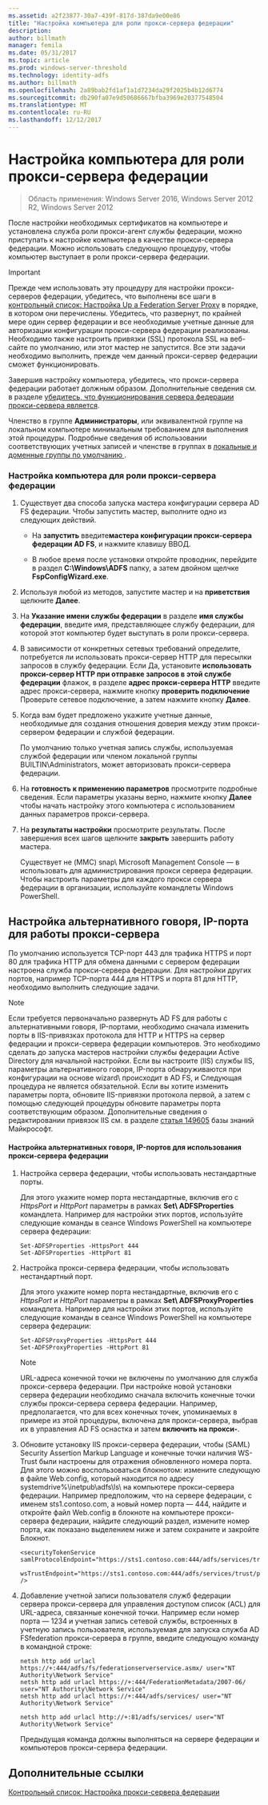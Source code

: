 ```yaml
---
ms.assetid: a2f23877-30a7-439f-817d-387da9e00e86
title: "Настройка компьютера для роли прокси-сервера федерации"
description: 
author: billmath
manager: femila
ms.date: 05/31/2017
ms.topic: article
ms.prod: windows-server-threshold
ms.technology: identity-adfs
ms.author: billmath
ms.openlocfilehash: 2a89bab2fd1af1a1d7234da29f2025b4b12d6774
ms.sourcegitcommit: db290fa07e9d50686667bfba3969e20377548504
ms.translationtype: MT
ms.contentlocale: ru-RU
ms.lasthandoff: 12/12/2017
---
```

# <a name="configure-a-computer-for-the-federation-server-proxy-role"></a>Настройка компьютера для роли прокси-сервера федерации

>Область применения: Windows Server 2016, Windows Server 2012 R2, Windows Server 2012

После настройки необходимых сертификатов на компьютере и установлена служба роли прокси-агент службы федерации, можно приступать к настройке компьютера в качестве прокси-сервера федерации. Можно использовать следующую процедуру, чтобы компьютер выступает в роли прокси-сервера федерации.  
  
> [!IMPORTANT]  
> Прежде чем использовать эту процедуру для настройки прокси-серверов федерации, убедитесь, что выполнены все шаги в [контрольный список: Настройка Up a Federation Server Proxy](Checklist--Setting-Up-a-Federation-Server-Proxy.md) в порядке, в котором они перечислены. Убедитесь, что развернут, по крайней мере один сервер федерации и все необходимые учетные данные для авторизации конфигурации прокси-сервера федерации реализованы. Необходимо также настроить привязки \(SSL\) протокола SSL на веб-сайте по умолчанию, или этот мастер не запустится. Все эти задачи необходимо выполнить, прежде чем данный прокси-сервер федерации сможет функционировать.  
  
Завершив настройку компьютера, убедитесь, что прокси-сервера федерации работает должным образом. Дополнительные сведения см. в разделе [убедитесь, что функционирования сервера федерации прокси-сервера является](Verify-That-a-Federation-Server-Proxy-Is-Operational.md).  
  
Членство в группе **Администраторы**, или эквивалентной группе на локальном компьютере минимальным требованием для выполнения этой процедуры.  Подробные сведения об использовании соответствующих учетных записей и членстве в группах в [локальные и доменные группы по умолчанию ](https://go.microsoft.com/fwlink/?LinkId=83477).   
  
### <a name="to-configure-a-computer-for-the-federation-server-proxy-role"></a>Настройка компьютера для роли прокси-сервера федерации  
  
1.  Существует два способа запуска мастера конфигурации сервера AD FS федерации. Чтобы запустить мастер, выполните одно из следующих действий.  
  
    -   На **запустить** введите**мастера конфигурации прокси-сервера федерации AD FS**, и нажмите клавишу ВВОД.  
  
    -   В любое время после установки откройте проводник, перейдите в раздел **C:\\Windows\\ADFS** папку, а затем двойном щелчке **FspConfigWizard.exe**.  
  
2.  Используя любой из методов, запустите мастер и на **приветствия** щелкните **Далее**.  
  
3.  На **Указание имени службы федерации** в разделе **имя службы федерации**, введите имя, представляющее службу федерации, для которой этот компьютер будет выступать в роли прокси-сервера.  
  
4.  В зависимости от конкретных сетевых требований определите, потребуется ли использовать прокси-сервер HTTP для пересылки запросов в службу федерации. Если Да, установите **использовать прокси-сервер HTTP при отправке запросов в этой службе федерации** флажок, в разделе **адрес прокси-сервера HTTP** введите адрес прокси-сервера, нажмите кнопку **проверить подключение** Проверьте сетевое подключение, а затем нажмите кнопку **Далее**.  
  
5.  Когда вам будет предложено укажите учетные данные, необходимые для создания отношения доверия между этим прокси-сервером федерации и службой федерации.  
  
    По умолчанию только учетная запись службы, используемая службой федерации или членом локальной группы BUILTIN\\Administrators, может авторизовать прокси-сервера федерации.  
  
6.  На **готовность к применению параметров** просмотрите подробные сведения. Если параметры указаны верно, нажмите кнопку **Далее** чтобы начать настройку этого компьютера с использованием данных параметров прокси-сервера.  
  
7.  На **результаты настройки** просмотрите результаты. После завершения всех шагов щелкните **закрыть** завершить работу мастера.  
  
    Существует не \(MMC\) snap\ Microsoft Management Console — в использовать для администрирования прокси сервера федерации. Чтобы настроить параметры для каждого прокси сервера федерации в организации, используйте командлеты Windows PowerShell.  
  
## <a name="configuring-an-alternate-tcpip-port-for-proxy-operations"></a>Настройка альтернативного говоря, IP-порта для работы прокси-сервера  
По умолчанию используется TCP-порт 443 для трафика HTTPS и порт 80 для трафика HTTP для обмена данными с сервером федерации настроена служба прокси-сервера федерации. Для настройки других портов, например TCP-порта 444 для HTTPS и порта 81 для HTTP, необходимо выполнить следующие задачи.  
  
> [!NOTE]  
> Если требуется первоначально развернуть AD FS для работы с альтернативными говоря, IP-портами, необходимо сначала изменить порты в IIS-привязках протокола для HTTP и HTTPS на сервер федерации и прокси-сервера федерации компьютеров. Это необходимо сделать до запуска мастеров настройки службы федерации Active Directory для начальной настройки. Если вы настроите \(IIS\) службы IIS, параметры альтернативного говоря, IP-порта обнаруживаются при конфигурации на основе wizard\ происходит в AD FS, и Следующая процедура не является обязательной. Если вы хотите изменить параметры порта, обновите IIS-привязки протокола первой, а затем с помощью следующей процедуры обновите параметры порта соответствующим образом. Дополнительные сведения о редактировании привязок IIS см. в разделе [статья 149605](https://go.microsoft.com/fwlink/?LinkId=190275) базы знаний Майкрософт.  
  
#### <a name="to-configure-alternate-tcpip-ports-for-the-federation-server-proxy-to-use"></a>Настройка альтернативных говоря, IP-портов для использования прокси-сервера федерации  
  
1.  Настройка сервера федерации, чтобы использовать нестандартные порты.  
  
    Для этого укажите номер порта нестандартные, включив его с *HttpsPort* и *HttpPort* параметры в рамках **Set\ ADFSProperties** командлета. Например для настройки этих портов, используйте следующие команды в сеансе Windows PowerShell на компьютере сервера федерации:  
  
    ```  
    Set-ADFSProperties -HttpsPort 444  
    Set-ADFSProperties -HttpPort 81  
    ```  
  
2.  Настройка прокси-сервера федерации, чтобы использовать нестандартный порт.  
  
    Для этого укажите номер порта нестандартные, включив его с *HttpsPort* и *HttpPort* параметры в рамках **Set\ ADFSProxyProperties** командлета. Например для настройки этих портов, используйте следующие команды в сеансе Windows PowerShell на компьютере сервера федерации:  
  
    ```  
    Set-ADFSProxyProperties -HttpsPort 444  
    Set-ADFSProxyProperties -HttpPort 81  
    ```  
  
    > [!NOTE]  
    > URL-адреса конечной точки не включены по умолчанию для служба прокси-сервера федерации. При настройке новой установки сервера федерации необходимо сначала включить конечные точки службы прокси-сервера сервера федерации. Например, предполагается, что для всех конечных точек, упоминаемых в примере из этой процедуры, включена для прокси-сервера, выбрав их в управления AD FS оснастка и затем **включить на прокси-**.  
  
3.  Обновите установку IIS прокси-сервера федерации, чтобы \(SAML\) Security Assertion Markup Language и конечные точки наличия WS-Trust были настроены для отражения обновленного номера порта. Для этого можно воспользоваться блокнотом: измените следующую в файле Web.config, который находится по адресу systemdrive%\\inetpub\\adfs\\ls\\ на компьютере прокси-сервера федерации. Например предположим, что на сервере федерации, с именем sts1.contoso.com, а новый номер порта — 444, найдите и откройте файл Web.config в блокноте на компьютере прокси-сервера федерации, найдите следующий раздел, измените номер порта, как показано выделением ниже и затем сохраните и закройте Блокнот.  
  
    ```  
    <securityTokenService samlProtocolEndpoint="https://sts1.contoso.com:444/adfs/services/trust/samlprotocol/proxycertificatetransport"  
          wsTrustEndpoint="https://sts1.contoso.com:444/adfs/services/trust/proxycertificatetransport" />  
    ```  
  
4.  Добавление учетной записи пользователя служб федерации сервера прокси-сервера для управления доступом список \(ACL\) для URL-адреса, связанные конечной точки. Например если номер порта — 1234 и учетная запись сетевой службы, встроенных в учетную запись пользователя, используемая для запуска служба AD FSfederation прокси-сервера в группе, введите следующую команду в командной строке:  
  
    ```  
    netsh http add urlacl https://+:444/adfs/fs/federationserverservice.asmx/ user="NT Authority\Network Service"  
    netsh http add urlacl https://+:444/FederationMetadata/2007-06/ user="NT Authority\Network Service"  
    netsh http add urlacl https://+:444/adfs/services/ user="NT Authority\Network Service"  
  
    netsh http add urlacl http://+:81/adfs/services/ user="NT Authority\Network Service"  
    ```  
  
    Предыдущая команда должны выполняться на сервере федерации и компьютеров прокси-сервера федерации.  
  
## <a name="additional-references"></a>Дополнительные ссылки  
[Контрольный список: Настройка прокси-сервера федерации](Checklist--Setting-Up-a-Federation-Server-Proxy.md)  
  

